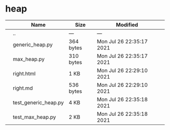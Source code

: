# heap

<table><thead><tr class="header"><th></th><th>Name</th><th>Size</th><th>Modified</th><th></th></tr></thead><tbody><tr class="odd"><td></td><td><span class="goup">..</span></td><td>—</td><td>—</td><td></td></tr><tr class="even"><td></td><td><span class="name">generic_heap.py</span></td><td>364 bytes</td><td>Mon Jul 26 22:35:17 2021</td><td></td></tr><tr class="odd"><td></td><td><span class="name">max_heap.py</span></td><td>310 bytes</td><td>Mon Jul 26 22:35:17 2021</td><td></td></tr><tr class="even"><td></td><td><span class="name">right.html</span></td><td>1 KB</td><td>Mon Jul 26 22:29:10 2021</td><td></td></tr><tr class="odd"><td></td><td><span class="name">right.md</span></td><td>536 bytes</td><td>Mon Jul 26 22:29:10 2021</td><td></td></tr><tr class="even"><td></td><td><span class="name">test_generic_heap.py</span></td><td>4 KB</td><td>Mon Jul 26 22:35:18 2021</td><td></td></tr><tr class="odd"><td></td><td><span class="name">test_max_heap.py</span></td><td>2 KB</td><td>Mon Jul 26 22:35:18 2021</td><td></td></tr></tbody></table>
